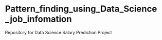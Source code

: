 # Pattern_finding_using_Data_Science_job_infomation
Repository for Data Science Salary Prediction Project

